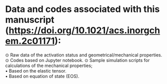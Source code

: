 # Data and codes associated with this manuscript (https://doi.org/10.1021/acs.inorgchem.2c01171): 
⊙	Raw data of the activation status and geometrical/mechanical properties.  
⊙	Codes based on Jupyter notebook. 
⊙	Sample simulation scripts for calculations of the mechanical properties;  
  •	Based on the elastic tensor.  
  •	Based on equation of state (EOS).  

